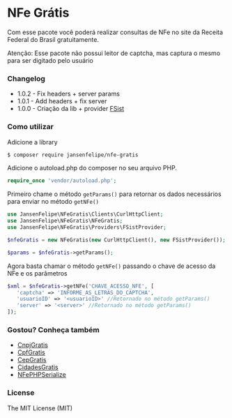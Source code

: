 # NFe Grátis

Com esse pacote você poderá realizar consultas de NFe no site da Receita Federal do Brasil gratuitamente.

Atenção: Esse pacote não possui leitor de captcha, mas captura o mesmo para ser digitado pelo usuário

### Changelog

* 1.0.2 - Fix headers + server params
* 1.0.1 - Add headers + fix server
* 1.0.0 - Criação da lib + provider [FSist](https://www.fsist.com.br)

### Como utilizar

Adicione a library

```sh
$ composer require jansenfelipe/nfe-gratis
```

Adicione o autoload.php do composer no seu arquivo PHP.

```php
require_once 'vendor/autoload.php';  
```

Primeiro chame o método `getParams()` para retornar os dados necessários para enviar no método `getNFe()` 

```php
use JansenFelipe\NFeGratis\Clients\CurlHttpClient;
use JansenFelipe\NFeGratis\NFeGratis;
use JansenFelipe\NFeGratis\Providers\FSistProvider;

$nfeGratis = new NFeGratis(new CurlHttpClient(), new FSistProvider());

$params = $nfeGratis->getParams();
```

Agora basta chamar o método `getNFe()` passando o chave de acesso da NFe e os parâmetros

```php
$xml = $nfeGratis->getNFe('CHAVE_ACESSO_NFE', [
   'captcha' => 'INFORME_AS_LETRAS_DO_CAPTCHA',
   'usuarioID' => '<usuarioID>' //Retornado no método getParams()
   'server' => '<server>' //Retornado no método getParams()
]);
```

### Gostou? Conheça também

* [CnpjGratis](https://github.com/jansenfelipe/cnpj-gratis)
* [CpfGratis](https://github.com/jansenfelipe/cpf-gratis)
* [CepGratis](https://github.com/jansenfelipe/cep-gratis)
* [CidadesGratis](https://github.com/jansenfelipe/cidades-gratis)
* [NFePHPSerialize](https://github.com/jansenfelipe/nfephp-serialize)

### License

The MIT License (MIT)
